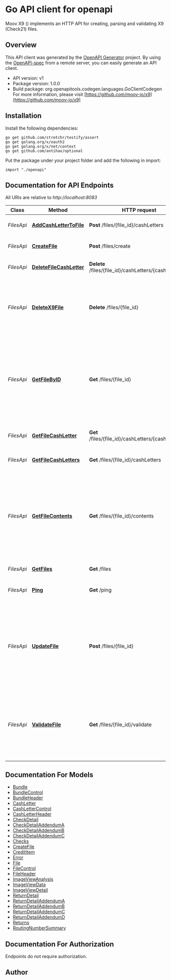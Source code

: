 # Go API client for openapi

Moov X9 () implements an HTTP API for creating, parsing and validating X9 (Check21) files.

## Overview
This API client was generated by the [OpenAPI Generator](https://openapi-generator.tech) project.  By using the [OpenAPI-spec](https://www.openapis.org/) from a remote server, you can easily generate an API client.

- API version: v1
- Package version: 1.0.0
- Build package: org.openapitools.codegen.languages.GoClientCodegen
For more information, please visit [https://github.com/moov-io/x9](https://github.com/moov-io/x9)

## Installation

Install the following dependencies:
```
go get github.com/stretchr/testify/assert
go get golang.org/x/oauth2
go get golang.org/x/net/context
go get github.com/antihax/optional
```

Put the package under your project folder and add the following in import:
```golang
import "./openapi"
```

## Documentation for API Endpoints

All URIs are relative to *http://localhost:8083*

Class | Method | HTTP request | Description
------------ | ------------- | ------------- | -------------
*FilesApi* | [**AddCashLetterToFile**](docs/FilesApi.md#addcashlettertofile) | **Post** /files/{file_id}/cashLetters | Add CashLetter to File
*FilesApi* | [**CreateFile**](docs/FilesApi.md#createfile) | **Post** /files/create | Create a new File object
*FilesApi* | [**DeleteFileCashLetter**](docs/FilesApi.md#deletefilecashletter) | **Delete** /files/{file_id}/cashLetters/{cashLetter_id} | Delete a CashLetter from a File
*FilesApi* | [**DeleteX9File**](docs/FilesApi.md#deletex9file) | **Delete** /files/{file_id} | Permanently deletes a File and associated CashLetters and Bundles. It cannot be undone.
*FilesApi* | [**GetFileByID**](docs/FilesApi.md#getfilebyid) | **Get** /files/{file_id} | Retrieves the details of an existing File. You need only supply the unique File identifier that was returned upon creation.
*FilesApi* | [**GetFileCashLetter**](docs/FilesApi.md#getfilecashletter) | **Get** /files/{file_id}/cashLetters/{cashLetter_id} | Get a specific CashLetter on a FIle
*FilesApi* | [**GetFileCashLetters**](docs/FilesApi.md#getfilecashletters) | **Get** /files/{file_id}/cashLetters | Get the cashLetters on a File.
*FilesApi* | [**GetFileContents**](docs/FilesApi.md#getfilecontents) | **Get** /files/{file_id}/contents | Assembles the existing file (Cash Letters, Bundles and Controls) records, computes sequence numbers and totals. Returns plaintext file.
*FilesApi* | [**GetFiles**](docs/FilesApi.md#getfiles) | **Get** /files | Gets a list of Files
*FilesApi* | [**Ping**](docs/FilesApi.md#ping) | **Get** /ping | Ping the X9 service to check if running
*FilesApi* | [**UpdateFile**](docs/FilesApi.md#updatefile) | **Post** /files/{file_id} | Updates the specified File Header by setting the values of the parameters passed. Any parameters not provided will be left unchanged.
*FilesApi* | [**ValidateFile**](docs/FilesApi.md#validatefile) | **Get** /files/{file_id}/validate | Validates the existing file. You need only supply the unique File identifier that was returned upon creation.


## Documentation For Models

 - [Bundle](docs/Bundle.md)
 - [BundleControl](docs/BundleControl.md)
 - [BundleHeader](docs/BundleHeader.md)
 - [CashLetter](docs/CashLetter.md)
 - [CashLetterControl](docs/CashLetterControl.md)
 - [CashLetterHeader](docs/CashLetterHeader.md)
 - [CheckDetail](docs/CheckDetail.md)
 - [CheckDetailAddendumA](docs/CheckDetailAddendumA.md)
 - [CheckDetailAddendumB](docs/CheckDetailAddendumB.md)
 - [CheckDetailAddendumC](docs/CheckDetailAddendumC.md)
 - [Checks](docs/Checks.md)
 - [CreateFile](docs/CreateFile.md)
 - [CreditItem](docs/CreditItem.md)
 - [Error](docs/Error.md)
 - [File](docs/File.md)
 - [FileControl](docs/FileControl.md)
 - [FileHeader](docs/FileHeader.md)
 - [ImageViewAnalysis](docs/ImageViewAnalysis.md)
 - [ImageViewData](docs/ImageViewData.md)
 - [ImageViewDetail](docs/ImageViewDetail.md)
 - [ReturnDetail](docs/ReturnDetail.md)
 - [ReturnDetailAddendumA](docs/ReturnDetailAddendumA.md)
 - [ReturnDetailAddendumB](docs/ReturnDetailAddendumB.md)
 - [ReturnDetailAddendumC](docs/ReturnDetailAddendumC.md)
 - [ReturnDetailAddendumD](docs/ReturnDetailAddendumD.md)
 - [Returns](docs/Returns.md)
 - [RoutingNumberSummary](docs/RoutingNumberSummary.md)


## Documentation For Authorization
 Endpoints do not require authorization.


## Author



